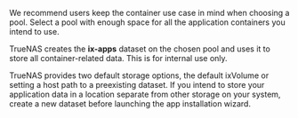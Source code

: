 &NewLine;

We recommend users keep the container use case in mind when choosing a pool.
Select a pool with enough space for all the application containers you intend to use.

TrueNAS creates the **ix-apps** dataset on the chosen pool and uses it to store all container-related data. This is for internal use only.

TrueNAS provides two default storage options, the default ixVolume or setting a host path to a preexisting dataset.
If you intend to store your application data in a location separate from other storage on your system, create a new dataset before launching the app installation wizard.
